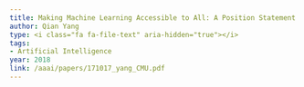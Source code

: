 ```yaml
---
title: Making Machine Learning Accessible to All: A Position Statement
author: Qian Yang
type: <i class="fa fa-file-text" aria-hidden="true"></i>
tags:
- Artificial Intelligence
year: 2018
link: /aaai/papers/171017_yang_CMU.pdf
---
```

